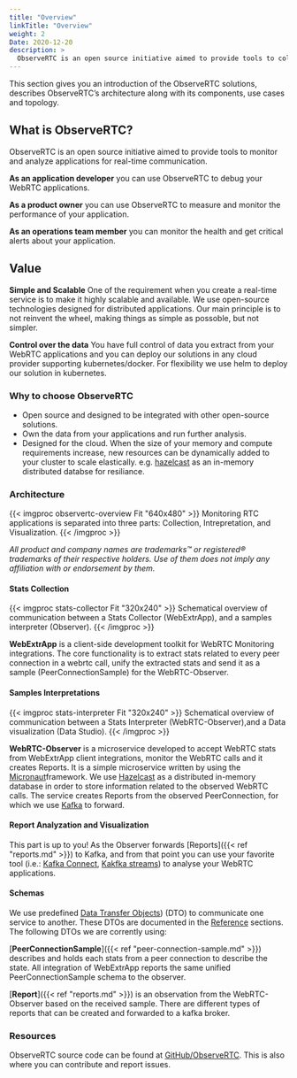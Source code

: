 ```yaml
---
title: "Overview"
linkTitle: "Overview"
weight: 2
Date: 2020-12-20
description: >
  ObserveRTC is an open source initiative aimed to provide tools to collect, intrepret, and visualize RTC metrics in real-time.
---
```


This section gives you an introduction of the ObserveRTC solutions, 
describes ObserveRTC’s architecture along with its components, use cases and topology.

## What is ObserveRTC?

ObserveRTC is an open source initiative aimed to provide tools to monitor and analyze applications 
for real-time communication. 

**As an application developer** you can use ObserveRTC to debug your WebRTC applications.

**As a product owner** you can use ObserveRTC to measure and monitor the performance of your application.

**As an operations team member** you can monitor the health and get critical alerts about your application. 

## Value

**Simple and Scalable** One of the requirement when you create a real-time service is to make it highly scalable and available. We use open-source technologies designed for distributed applications. Our main principle is to not reinvent the wheel, making things as simple as possoble, but not simpler.

**Control over the data** You have full control of data you extract from your WebRTC applications and you can deploy our solutions in any cloud provider supporting kubernetes/docker. For flexibility we use helm to deploy our solution in kubernetes.

### Why to choose ObserveRTC

* Open source and designed to be integrated with other open-source solutions.
* Own the data from your applications and run further analysis. 
* Designed for the cloud. When the size of your memory and compute requirements increase, new resources can be dynamically added to your cluster to scale elastically. e.g. [hazelcast](https://hazelcast.org) as an in-memory distributed databse for resiliance. 


### Architecture

{{< imgproc observertc-overview Fit "640x480" >}}
Monitoring RTC applications is separated into three parts: Collection, Intrepretation, and Visualization. 
{{< /imgproc >}}

*All product and company names are trademarks™ or registered® trademarks of their respective holders. Use of them does not imply any affiliation with or endorsement by them.*

#### Stats Collection

{{< imgproc stats-collector Fit "320x240" >}}
Schematical overview of communication between a Stats Collector (WebExtrApp), and a samples interpreter (Observer).
{{< /imgproc >}}

**WebExtrApp** is a client-side development toolkit for WebRTC Monitoring integrations. The core functionality is to extract stats related to every peer connection in a webrtc call, unify the extracted stats and send it as a sample (PeerConnectionSample) for the WebRTC-Observer.

#### Samples Interpretations

{{< imgproc stats-interpreter Fit "320x240" >}}
Schematical overview of communication between a Stats Interpreter (WebRTC-Observer),and a Data visualization (Data Studio).
{{< /imgproc >}}

**WebRTC-Observer** is a microservice developed to accept WebRTC stats from WebExtrApp client integrations, monitor the WebRTC calls and it creates Reports. It is a simple microservice written by using the [Micronaut](https://www.micronaut.io/)framework. We use [Hazelcast](https://hazelcast.org) as a distributed in-memory database in order to store information related to the observed WebRTC calls. The service creates Reports from the observed PeerConnection, for which we use [Kafka](https://kafka.apache.org/) to forward.

#### Report Analyzation and Visualization

This part is up to you! As the Observer forwards [Reports]({{< ref "reports.md" >}}) to Kafka, and from that point you can use your favorite tool (i.e.: [Kafka Connect](https://docs.confluent.io/platform/current/connect/index.html), [Kakfka streams](https://kafka.apache.org/documentation/streams/)) to analyse your WebRTC applications.

#### Schemas

We use predefined [Data Transfer Objects](https://en.wikipedia.org/wiki/Data_transfer_object)) (DTO) to communicate one service to another. These DTOs are documented in the [Reference](/docs/references/) sections. The following DTOs we are corrently using:

[**PeerConnectionSample**]({{< ref "peer-connection-sample.md" >}}) describes and holds each stats from a peer connection to describe the state. All integration of WebExtrApp reports the same unified PeerConnectionSample schema to the observer. 

[**Report**]({{< ref "reports.md" >}}) is an observation from the WebRTC-Observer based on the received sample. There are different types of reports that can be created and forwarded to a kafka broker.


### Resources

ObserveRTC source code can be found at [GitHub/ObserveRTC](https://github.com/ObserveRTC/). 
This is also where you can contribute and report issues.
